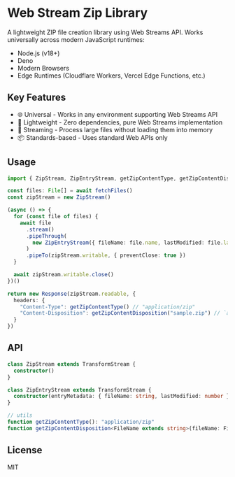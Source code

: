 # Web Stream Zip Library

A lightweight ZIP file creation library using Web Streams API. Works universally across modern JavaScript runtimes:

- Node.js (v18+)
- Deno
- Modern Browsers
- Edge Runtimes (Cloudflare Workers, Vercel Edge Functions, etc.)

## Key Features

- 🌐 Universal - Works in any environment supporting Web Streams API
- 🪽 Lightweight - Zero dependencies, pure Web Streams implementation
- 🚰 Streaming - Process large files without loading them into memory
- 📦 Standards-based - Uses standard Web APIs only

## Usage

```typescript
import { ZipStream, ZipEntryStream, getZipContentType, getZipContentDisposition } from "web-stream-zip"

const files: File[] = await fetchFiles()
const zipStream = new ZipStream()

(async () => {
  for (const file of files) {
    await file
      .stream()
      .pipeThrough(
        new ZipEntryStream({ fileName: file.name, lastModified: file.lastModified })
      )
      .pipeTo(zipStream.writable, { preventClose: true })
  }

  await zipStream.writable.close()
})()

return new Response(zipStream.readable, {
  headers: {
    "Content-Type": getZipContentType() // "application/zip"
    "Content-Disposition": getZipContentDisposition("sample.zip") // `attachment: filename="${fileName}"`
  }
})

```

## API

```typescript
class ZipStream extends TransformStream {
  constructor()
}

class ZipEntryStream extends TransformStream {
  constructor(entryMetadata: { fileName: string, lastModified: number })
}

// utils
function getZipContentType(): "application/zip"
function getZipContentDisposition<FileName extends string>(fileName: FileName): `attachment: filename="${FileName}"`
```

## License

MIT